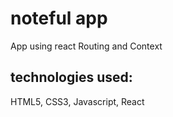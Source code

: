 # noteful app 

App using react Routing and Context

## technologies used:

HTML5, CSS3, Javascript, React

